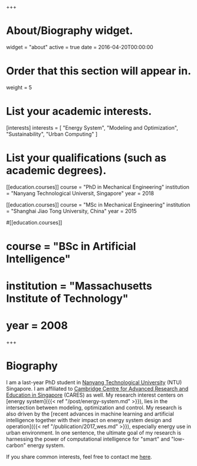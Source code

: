 +++
# About/Biography widget.
widget = "about"
active = true
date = 2016-04-20T00:00:00

# Order that this section will appear in.
weight = 5

# List your academic interests.
[interests]
  interests = [
    "Energy System",
    "Modeling and Optimization",
    "Sustainability",
    "Urban Computing"
  ]

# List your qualifications (such as academic degrees).
[[education.courses]]
  course = "PhD in Mechanical Engineering"
  institution = "Nanyang Technological Universit, Singapore"
  year = 2018

[[education.courses]]
  course = "MSc in Mechanical Engineering"
  institution = "Shanghai Jiao Tong University, China"
  year = 2015

#[[education.courses]]
#  course = "BSc in Artificial Intelligence"
#  institution = "Massachusetts Institute of Technology"
#  year = 2008
 
+++

# Biography

I am a last-year PhD student in [Nanyang Technological University](http://www.ntu.edu.sg) (NTU) Singapore. I am affiliated to [Cambridge Centre for Advanced Research and Education in Singapore](http://www.cares.cam.ac.uk/) (CARES) as well. My research interest centers on [energy system]({{< ref "/post/energy-system.md" >}}), lies in the intersection between modeling, optimization and control. My research is also driven by the [recent advances in machine learning and artificial intelligence together with their impact on energy system design and operation]({{< ref "/publication/2017_wes.md" >}}), especially energy use in urban environment. In one sentence, the ultimate goal of my research is harnessing the power of computational intelligence for "smart" and "low-carbon" energy system.

If you share common interests, feel free to contact me [here](mailto:czhang026@e.ntu.edu.sg). 

